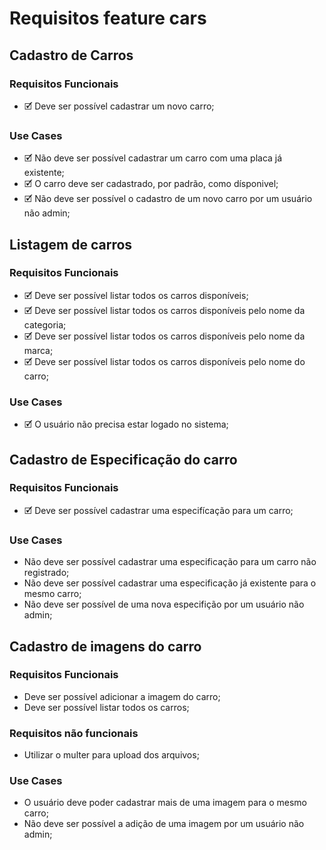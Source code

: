 # Requisitos feature cars

## Cadastro de Carros

### Requisitos Funcionais
- 🗹 Deve ser possível cadastrar um novo carro;

### Use Cases
- 🗹 Não deve ser possível cadastrar um carro com uma placa já existente;
- 🗹 O carro deve ser cadastrado, por padrão, como dísponivel;
- 🗹 Não deve ser possível o cadastro de um novo carro por um usuário não admin;

## Listagem de carros

### Requisitos Funcionais
- 🗹 Deve ser possível listar todos os carros disponíveis;
- 🗹 Deve ser possível listar todos os carros disponíveis pelo nome da categoria;
- 🗹 Deve ser possível listar todos os carros disponíveis pelo nome da marca;
- 🗹 Deve ser possível listar todos os carros disponíveis pelo nome do carro;

### Use Cases
- 🗹 O usuário não precisa estar logado no sistema;

## Cadastro de Especificação do carro

### Requisitos Funcionais
- 🗹 Deve ser possível cadastrar uma especifícação para um carro;

### Use Cases
- Não deve ser possível cadastrar uma especificação para um carro não registrado;
- Não deve ser possível cadastrar uma especificação já existente para o mesmo carro;
- Não deve ser possível de uma nova especifição por um usuário não admin;

## Cadastro de imagens do carro

### Requisitos Funcionais
- Deve ser possível adicionar a imagem do carro;
- Deve ser possível listar todos os carros;

### Requisitos não funcionais
- Utilizar o multer para upload dos arquivos;

### Use Cases
- O usuário deve poder cadastrar mais de uma imagem para o mesmo carro;
- Não deve ser possível a adição de uma imagem por um usuário não admin;
